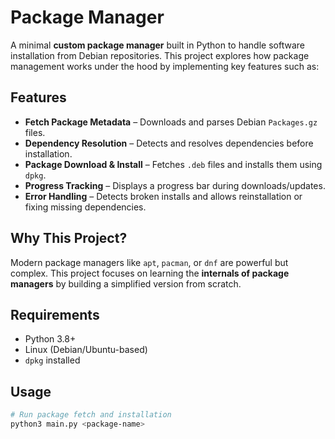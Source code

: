 # Package Manager

A minimal **custom package manager** built in Python to handle software installation from Debian repositories.
This project explores how package management works under the hood by implementing key features such as:

## Features

* **Fetch Package Metadata** – Downloads and parses Debian `Packages.gz` files.
* **Dependency Resolution** – Detects and resolves dependencies before installation.
* **Package Download & Install** – Fetches `.deb` files and installs them using `dpkg`.
* **Progress Tracking** – Displays a progress bar during downloads/updates.
* **Error Handling** – Detects broken installs and allows reinstallation or fixing missing dependencies.

## Why This Project?

Modern package managers like `apt`, `pacman`, or `dnf` are powerful but complex.
This project focuses on learning the **internals of package managers** by building a simplified version from scratch.

## Requirements

* Python 3.8+
* Linux (Debian/Ubuntu-based)
* `dpkg` installed

## Usage

```bash
# Run package fetch and installation
python3 main.py <package-name>
```
